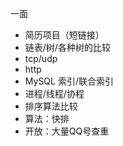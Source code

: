 一面
- 简历项目（短链接）
- 链表/树/各种树的比较
- tcp/udp
- http
- MySQL 索引/联合索引
- 进程/线程/协程
- 排序算法比较
- 算法：快排
- 开放：大量QQ号查重

